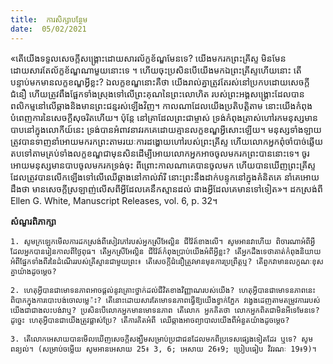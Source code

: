 ```yaml
---
title:  ការសិក្សាបន្ថែម
date:  05/02/2021
---
```


«តើយើងទទួលសេចក្ដីសង្គ្រោះដោយសារល័ក្ខខ័ណ្ឌមែនទេ? យើងមករកព្រះគ្រីស្ទ មិនមែនដោយសារតែល័ក្ខខ័ណ្ឌណាមួយនោះទេ ។ ហើយចុះប្រសិនបើយើងមកឯព្រះគ្រីស្ទហើយនោះ តើបន្ទាប់មកមានលក្ខខណ្ឌអ្វីខ្លះ? ឯលក្ខខណ្ឌនោះគឺថា យើងរាល់គ្នាត្រូវតែរស់នៅប្រកបដោយសេចក្តី ជំនឿ ហើយត្រូវពឹងផ្អែកទាំងស្រុងទៅលើព្រះគុណនៃព្រះលោហិត របស់ព្រះអង្គសង្រ្គោះដែលបាន ពលិកម្មនៅលើឆ្កាងនិងមានព្រះជន្មរស់ឡើងវិញ។ កាលណាដែលយើងប្រតិបត្តិតាម នោះយើងកំពុងបំពេញការនៃសេចក្ដីសុចរិតហើយ។ ប៉ុន្តែ នៅគ្រាដែលព្រះជាម្ចាស់ ទ្រង់កំពុងត្រាស់ហៅរកមនុស្សមាន បាបនៅក្នុងលោកីយ៍នេះ ទ្រង់បានអំពាវនាវរកគេដោយគ្មានលក្ខខណ្ឌអ្វីសោះឡើយ។ មនុស្សទាំងឡាយ ត្រូវបានទាញនាំអោយមករកព្រះតាមរយៈការដង្ហោយហៅរបស់ព្រះគ្រីស្ទ ហើយលោកអ្នកពុំចាំបាច់ឆ្លើយ តបទៅតាមគ្រប់ទាំងលក្ខខណ្ឌជាមុនសិនដើម្បីអោយលោកអ្នកអាចចូលមករកព្រះបាននោះទេ។ ចូរអោយមនុស្សមានបាបចូលមករកទ្រង់ចុះ ពីព្រោះកាលណាគេបានចូលមក ហើយបានឃើញព្រះគ្រីស្ទ ដែលត្រូវបានលើកឡើងទៅលើឈើឆ្កាងនៅកាល់វ៉ារី នោះព្រះនឹងដាក់បន្ទុកនៅក្នុងគំនិតគេ នាំគេអោយ ដឹងថា មានសេចក្តីស្រឡាញ់លើសពីអ្វីដែលគេនឹកស្មានដល់ ជាងអ្វីដែលគេមានទៅទៀត»។ ដកស្រង់ពី Ellen G. White, Manuscript Releases, vol. 6, p. 32។

**សំណួរពិភាក្សា**

`1. សូមក្រឡេកមើលការដកស្រង់ពីសៀវភៅរបស់អ្នកស្រីអែល្លិន ជីវ៉ៃត៍ខាងលើ។ សូមអានវាហើយ ពិចារណាអំពីអ្វីដែលអ្នកបានរៀនកាលពីថ្ងៃពុធ។ តើអ្នកស្រីអែល្លិន ជីវ៉ៃត៍កំពុងប្រាប់យើងអំពីអ្វីខ្លះ? តើអ្នកដឹងទេថាគាត់កំពុងនិយាយអំពីផ្នែកទាំងពីរនៃដំណើររបស់គ្រីស្ទានជាមួយព្រះ៖ តើសេចក្តីជំនឿត្រូវមានមុនការប្រព្រឹត្តឬ? តើពួកវាមានលក្ខណៈខុសគ្នាយ៉ាងដូចម្តេច?`

`2. ហេតុអ្វីបានជាមោទនភាពអាចផ្តល់នូវគ្រោះថ្នាក់ដល់ជីវិតខាងវិញ្ញាណរបស់យើង? ហេតុអ្វីបានជាមោទនភាពនេះពិបាកក្នុងការបោះបង់ចោលម្លេ៉ះ? តើនោះដោយសារតែមោទនភាពធ្វើឱ្យយើងខ្វាក់ភ្នែក វង្វេងដេញតាមតម្រូវការរបស់យើងជាជាងលះបង់វាឬ? ប្រសិនបើលោកអ្នកមានមោទនភាព តើលោក អ្នកគិតថា លោកអ្នកពិតជាមិនអីទេមែនទេ? ដូច្នេះ ហេតុអ្វីបានជាយើងត្រូវផ្លាស់ប្រែ? តើការគិតអំពី ឈើឆ្កាងអាចព្យាបាលយើងពីអំនួតយ៉ាងដូចម្តេច?`

`3. តើលោកអេសាយបានមើលឃើញសេចក្តីសង្ឃឹមសម្រាប់ប្រជាជនដែលមកពីប្រទេសផ្សេងទៀតដែរ ឬទេ? សូមពន្យល់។ (សម្រាប់ចម្លើយ សូមអានអេសាយ 25៖ 3, 6; អេសាយ 26៖9; ប្រៀបធៀប វិវរណៈ 19៖9)។`